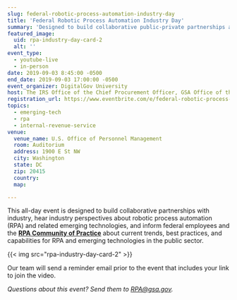 ```yaml
---
slug: federal-robotic-process-automation-industry-day
title: 'Federal Robotic Process Automation Industry Day'
summary: 'Designed to build collaborative public-private partnerships and inform federal employees, this day-long event will feature presentations from industry and government leaders, automation platform providers, automation systems integrators and consultancies, emerging technology experts, and more&#46;'
featured_image:
  uid: rpa-industry-day-card-2
  alt: ''
event_type:
  - youtube-live
  - in-person
date: 2019-09-03 8:45:00 -0500
end_date: 2019-09-03 17:00:00 -0500
event_organizer: DigitalGov University
host: The IRS Office of the Chief Procurement Officer, GSA Office of the Chief Financial Officer, OPM Office Employee Services/Strategic Workforce Planning, and the Federal RPA Community of Practice
registration_url: https://www.eventbrite.com/e/federal-robotic-process-automation-industry-day-registration-68272140811
topics:
  - emerging-tech
  - rpa
  - internal-revenue-service
venue:
  venue_name: U.S. Office of Personnel Management
  room: Auditorium
  address: 1900 E St NW
  city: Washington
  state: DC
  zip: 20415
  country:
  map:

---
```


This all-day event is designed to build collaborative partnerships with industry, hear industry perspectives about robotic process automation (RPA) and related emerging technologies, and inform federal employees and the [**RPA Community of Practice**](https://digital.gov/communities/rpa/) about current trends, best practices, and capabilities for RPA and emerging technologies in the public sector.

{{< img src="rpa-industry-day-card-2" >}}

Our team will send a reminder email prior to the event that includes your link to join the video.

_Questions about this event? Send them to [RPA@gsa.gov](mailto:rpa@gsa.gov)._
